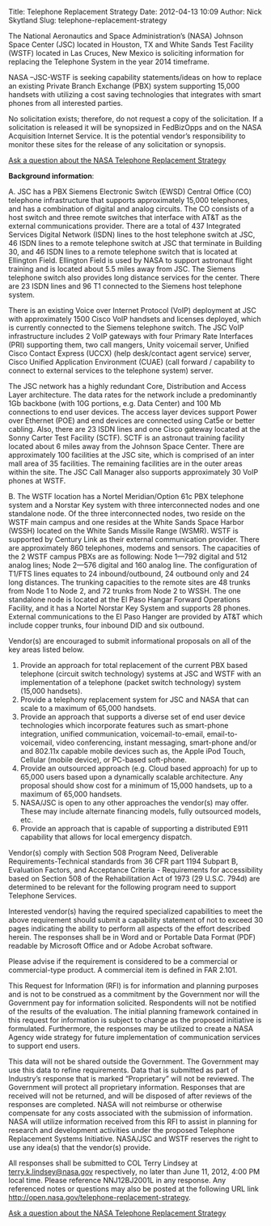 Title: Telephone Replacement Strategy
Date: 2012-04-13 10:09
Author: Nick Skytland
Slug: telephone-replacement-strategy

The National Aeronautics and Space Administration’s (NASA) Johnson Space
Center (JSC) located in Houston, TX and White Sands Test Facility (WSTF)
located in Las Cruces, New Mexico is soliciting information for
replacing the Telephone System in the year 2014 timeframe.

NASA –JSC-WSTF is seeking capability statements/ideas on how to replace
an existing Private Branch Exchange (PBX) system supporting 15,000
handsets with utilizing a cost saving technologies that integrates with
smart phones from all interested parties.

No solicitation exists; therefore, do not request a copy of the
solicitation. If a solicitation is released it will be synopsized in
FedBizOpps and on the NASA Acquisition Internet Service. It is the
potential vendor’s responsibility to monitor these sites for the release
of any solicitation or synopsis.

[Ask a question about the NASA Telephone Replacement Strategy][]

**Background information**:

A. JSC has a PBX Siemens Electronic Switch (EWSD) Central Office (CO)
telephone infrastructure that supports approximately 15,000 telephones,
and has a combination of digital and analog circuits. The CO consists of
a host switch and three remote switches that interface with AT&T as the
external communications provider. There are a total of 437 Integrated
Services Digital Network (ISDN) lines to the host telephone switch at
JSC, 46 ISDN lines to a remote telephone switch at JSC that terminate in
Building 30, and 46 ISDN lines to a remote telephone switch that is
located at Ellington Field. Ellington Field is used by NASA to support
astronaut flight training and is located about 5.5 miles away from JSC.
The Siemens telephone switch also provides long distance services for
the center. There are 23 ISDN lines and 96 T1 connected to the Siemens
host telephone system.

There is an existing Voice over Internet Protocol (VoIP) deployment at
JSC with approximately 1500 Cisco VoIP handsets and licenses deployed,
which is currently connected to the Siemens telephone switch. The JSC
VoIP infrastructure includes 2 VoIP gateways with four Primary Rate
Interfaces (PRI) supporting them, two call mangers, Unity voicemail
server, Unified Cisco Contact Express (UCCX) (help desk/contact agent
service) server, Cisco Unified Application Environment (CUAE) (call
forward / capability to connect to external services to the telephone
system) server.

The JSC network has a highly redundant Core, Distribution and Access
Layer architecture. The data rates for the network include a
predominantly 1Gb backbone (with 10G portions, e.g. Data Center) and 100
Mb connections to end user devices. The access layer devices support
Power over Ethernet (POE) and end devices are connected using Cat5e or
better cabling. Also, there are 23 ISDN lines and one Cisco gateway
located at the Sonny Carter Test Facility (SCTF). SCTF is an astronaut
training facility located about 6 miles away from the Johnson Space
Center. There are approximately 100 facilities at the JSC site, which is
comprised of an inter mall area of 35 facilities. The remaining
facilities are in the outer areas within the site. The JSC Call Manager
also supports approximately 30 VoIP phones at WSTF.

B. The WSTF location has a Nortel Meridian/Option 61c PBX telephone
system and a Norstar Key system with three interconnected nodes and one
standalone node. Of the three interconnected nodes, two reside on the
WSTF main campus and one resides at the White Sands Space Harbor (WSSH)
located on the White Sands Missile Range (WSMR). WSTF is supported by
Century Link as their external communication provider. There are
approximately 860 telephones, modems and sensors. The capacities of the
2 WSTF campus PBXs are as following: Node 1—792 digital and 512 analog
lines; Node 2—576 digital and 160 analog line. The configuration of
T1/FTS lines equates to 24 inbound/outbound, 24 outbound only and 24
long distances. The trunking capacities to the remote sites are 48
trunks from Node 1 to Node 2, and 72 trunks from Node 2 to WSSH. The one
standalone node is located at the El Paso Hangar Forward Operations
Facility, and it has a Nortel Norstar Key System and supports 28 phones.
External communications to the El Paso Hanger are provided by AT&T which
include copper trunks, four inbound DID and six outbound.

Vendor(s) are encouraged to submit informational proposals on all of the
key areas listed below.

1.  Provide an approach for total replacement of the current PBX based
    telephone (circuit switch technology) systems at JSC and WSTF with
    an implementation of a telephone (packet switch technology) system
    (15,000 handsets).
2.  Provide a telephony replacement system for JSC and NASA that can
    scale to a maximum of 65,000 handsets.
3.  Provide an approach that supports a diverse set of end user device
    technologies which incorporate features such as smart-phone
    integration, unified communication, voicemail-to-email,
    email-to-voicemail, video conferencing, instant messaging,
    smart-phone and/or and 802.11x capable mobile devices such as, the
    Apple iPod Touch, Cellular (mobile device), or PC-based soft-phone.
4.  Provide an outsourced approach (e.g. Cloud based approach) for up to
    65,000 users based upon a dynamically scalable architecture. Any
    proposal should show cost for a minimum of 15,000 handsets, up to a
    maximum of 65,000 handsets.
5.  NASA/JSC is open to any other approaches the vendor(s) may offer.
    These may include alternate financing models, fully outsourced
    models, etc.
6.  Provide an approach that is capable of supporting a distributed E911
    capability that allows for local emergency dispatch.

Vendor(s) comply with Section 508 Program Need, Deliverable
Requirements-Technical standards from 36 CFR part 1194 Subpart B,
Evaluation Factors, and Acceptance Criteria - Requirements for
accessibility based on Section 508 of the Rehabilitation Act of 1973 (29
U.S.C. 794d) are determined to be relevant for the following program
need to support Telephone Services.

Interested vendor(s) having the required specialized capabilities to
meet the above requirement should submit a capability statement of not
to exceed 30 pages indicating the ability to perform all aspects of the
effort described herein. The responses shall be in Word and or Portable
Data Format (PDF) readable by Microsoft Office and or Adobe Acrobat
software.

Please advise if the requirement is considered to be a commercial or
commercial-type product. A commercial item is defined in FAR 2.101.

This Request for Information (RFI) is for information and planning
purposes and is not to be construed as a commitment by the Government
nor will the Government pay for information solicited. Respondents will
not be notified of the results of the evaluation. The initial planning
framework contained in this request for information is subject to change
as the proposed initiative is formulated. Furthermore, the responses may
be utilized to create a NASA Agency wide strategy for future
implementation of communication services to support end users.

This data will not be shared outside the Government. The Government may
use this data to refine requirements. Data that is submitted as part of
Industry’s response that is marked “Proprietary” will not be reviewed.
The Government will protect all proprietary information. Responses that
are received will not be returned, and will be disposed of after reviews
of the responses are completed. NASA will not reimburse or otherwise
compensate for any costs associated with the submission of information.
NASA will utilize information received from this RFI to assist in
planning for research and development activities under the proposed
Telephone Replacement Systems Initiative. NASA/JSC and WSTF reserves the
right to use any idea(s) that the vendor(s) provide.

All responses shall be submitted to COL Terry Lindsey at
terry.k.lindsey@nasa.gov respectively, no later than June 11, 2012, 4:00
PM local time. Please reference NNJ12BJ2001L in any response. Any
referenced notes or questions may also be posted at the following URL
link http://open.nasa.gov/telephone-replacement-strategy.

[Ask a question about the NASA Telephone Replacement Strategy][]

  [Ask a question about the NASA Telephone Replacement Strategy]: http://nasa.uservoice.com/forums/161797-nasa-telephone-replacement-strategy
